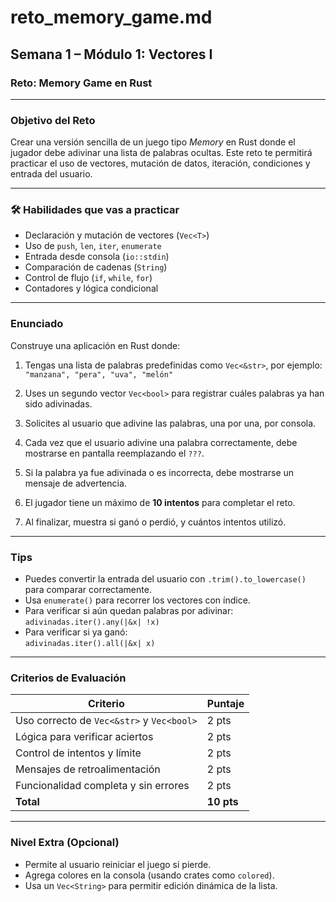 #  reto_memory_game.md
## Semana 1 – Módulo 1: Vectores I
### Reto: Memory Game en Rust

---

###  Objetivo del Reto

Crear una versión sencilla de un juego tipo *Memory* en Rust donde el jugador debe adivinar una lista de palabras ocultas. Este reto te permitirá practicar el uso de vectores, mutación de datos, iteración, condiciones y entrada del usuario.

---

### 🛠 Habilidades que vas a practicar

- Declaración y mutación de vectores (`Vec<T>`)
- Uso de `push`, `len`, `iter`, `enumerate`
- Entrada desde consola (`io::stdin`)
- Comparación de cadenas (`String`)
- Control de flujo (`if`, `while`, `for`)
- Contadores y lógica condicional

---

###  Enunciado

Construye una aplicación en Rust donde:

1. Tengas una lista de palabras predefinidas como `Vec<&str>`, por ejemplo:  
   `"manzana", "pera", "uva", "melón"`

2. Uses un segundo vector `Vec<bool>` para registrar cuáles palabras ya han sido adivinadas.

3. Solicites al usuario que adivine las palabras, una por una, por consola.

4. Cada vez que el usuario adivine una palabra correctamente, debe mostrarse en pantalla reemplazando el `???`.

5. Si la palabra ya fue adivinada o es incorrecta, debe mostrarse un mensaje de advertencia.

6. El jugador tiene un máximo de **10 intentos** para completar el reto.

7. Al finalizar, muestra si ganó o perdió, y cuántos intentos utilizó.

---

###  Tips

- Puedes convertir la entrada del usuario con `.trim().to_lowercase()` para comparar correctamente.
- Usa `enumerate()` para recorrer los vectores con índice.
- Para verificar si aún quedan palabras por adivinar:  
  `adivinadas.iter().any(|&x| !x)`
- Para verificar si ya ganó:  
  `adivinadas.iter().all(|&x| x)`

---

###  Criterios de Evaluación

| Criterio                          | Puntaje |
|----------------------------------|---------|
| Uso correcto de `Vec<&str>` y `Vec<bool>` | 2 pts |
| Lógica para verificar aciertos    | 2 pts |
| Control de intentos y límite      | 2 pts |
| Mensajes de retroalimentación     | 2 pts |
| Funcionalidad completa y sin errores | 2 pts |
| **Total**                         | **10 pts** |

---

###  Nivel Extra (Opcional)

- Permite al usuario reiniciar el juego si pierde.
- Agrega colores en la consola (usando crates como `colored`).
- Usa un `Vec<String>` para permitir edición dinámica de la lista.
